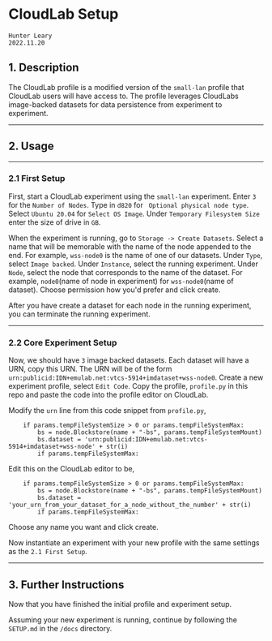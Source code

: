 # CloudLab Setup

```
Hunter Leary
2022.11.20
```

## 1. Description

The CloudLab profile is a modified version of the ```small-lan``` profile that CloudLab users will have access to.
The profile leverages CloudLabs image-backed datasets for data persistence from experiment to experiment.

***

## 2. Usage

***

### 2.1 First Setup

First, start a CloudLab experiment using the ```small-lan``` experiment. Enter ```3``` for the ```Number of Nodes```. Type in ```d820``` for ``` Optional physical node type```. Select ```Ubuntu 20.04``` for ```Select OS Image```. Under ```Temporary Filesystem Size``` enter the size of drive in ```GB```. 

When the experiment is running, go to ```Storage -> Create Datasets```. Select a name that will be memorable with the name of the node appended to the end. For example, ```wss-node0``` is the name of one of our datasets. Under ```Type```, select ```Image backed```. Under ```Instance```, select the running experiment. Under ```Node```, select the node that corresponds to the name of the dataset. For example, ```node0```(name of node in experiment) for ```wss-node0```(name of dataset). Choose permission how you'd prefer and click create. 

After you have create a dataset for each node in the running experiment, you can terminate the running experiment.

***

### 2.2 Core Experiment Setup

Now, we should have ```3``` image backed datasets. Each dataset will have a URN, copy this URN. The URN will be of the form ```urn:publicid:IDN+emulab.net:vtcs-5914+imdataset+wss-node0```. Create a new experiment profile, select ```Edit Code```. Copy the profile, ```profile.py``` in this repo and paste the code into the profile editor on CloudLab.

Modify the ```urn``` line from this code snippet from ```profile.py```,

```
    if params.tempFileSystemSize > 0 or params.tempFileSystemMax:
        bs = node.Blockstore(name + "-bs", params.tempFileSystemMount)
        bs.dataset = 'urn:publicid:IDN+emulab.net:vtcs-5914+imdataset+wss-node' + str(i)
        if params.tempFileSystemMax:
```

Edit this on the CloudLab editor to be,

```
    if params.tempFileSystemSize > 0 or params.tempFileSystemMax:
        bs = node.Blockstore(name + "-bs", params.tempFileSystemMount)
        bs.dataset = 'your_urn_from_your_dataset_for_a_node_without_the_number' + str(i)
        if params.tempFileSystemMax:
```

Choose any name you want and click create.

Now instantiate an experiment with your new profile with the same settings as the ```2.1 First Setup```.

***

## 3. Further Instructions

Now that you have finished the initial profile and experiment setup.

Assuming your new experiment is running, continue by following the ```SETUP.md``` in the ```/docs``` directory.